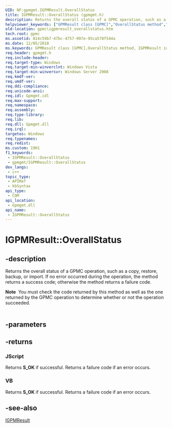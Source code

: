 ```yaml
---
UID: NF:gpmgmt.IGPMResult.OverallStatus
title: IGPMResult::OverallStatus (gpmgmt.h)
description: Returns the overall status of a GPMC operation, such as a copy, restore, backup, or import. If no error occurred during the operation, the method returns a success code; otherwise the method returns a failure code.
helpviewer_keywords: ["GPMResult class [GPMC]","OverallStatus method","IGPMResult interface [GPMC]","OverallStatus method","IGPMResult.OverallStatus","IGPMResult::OverallStatus","OverallStatus","OverallStatus method [GPMC]","OverallStatus method [GPMC]","GPMResult class","OverallStatus method [GPMC]","IGPMResult interface","_win32_igpmresult_overallstatus","gpmc.igpmresult_overallstatus","gpmgmt/IGPMResult::OverallStatus"]
old-location: gpmc\igpmresult_overallstatus.htm
tech.root: gpmc
ms.assetid: 814c59b7-47bc-4757-997e-95ca578f544a
ms.date: 12/05/2018
ms.keywords: GPMResult class [GPMC],OverallStatus method, IGPMResult interface [GPMC],OverallStatus method, IGPMResult.OverallStatus, IGPMResult::OverallStatus, OverallStatus, OverallStatus method [GPMC], OverallStatus method [GPMC],GPMResult class, OverallStatus method [GPMC],IGPMResult interface, _win32_igpmresult_overallstatus, gpmc.igpmresult_overallstatus, gpmgmt/IGPMResult::OverallStatus
req.header: gpmgmt.h
req.include-header: 
req.target-type: Windows
req.target-min-winverclnt: Windows Vista
req.target-min-winversvr: Windows Server 2008
req.kmdf-ver: 
req.umdf-ver: 
req.ddi-compliance: 
req.unicode-ansi: 
req.idl: Gpmgmt.idl
req.max-support: 
req.namespace: 
req.assembly: 
req.type-library: 
req.lib: 
req.dll: Gpmgmt.dll
req.irql: 
targetos: Windows
req.typenames: 
req.redist: 
ms.custom: 19H1
f1_keywords:
 - IGPMResult::OverallStatus
 - gpmgmt/IGPMResult::OverallStatus
dev_langs:
 - c++
topic_type:
 - APIRef
 - kbSyntax
api_type:
 - COM
api_location:
 - Gpmgmt.dll
api_name:
 - IGPMResult::OverallStatus
---
```


# IGPMResult::OverallStatus


## -description

Returns the overall status of a GPMC operation, such as a copy, restore, backup, or import. If no error occurred during the operation, the method returns a success code; otherwise the method returns a failure code.
<div class="alert"><b>Note</b>  You must check the code returned by this method as well as the one returned by the GPMC operation to determine whether or not the operation succeeded.</div><div> </div>

## -parameters

## -returns

<h3>JScript</h3>
Returns <b>S_OK</b> if successful. Returns a failure code if an error occurs.

<h3>VB</h3>
Returns <b>S_OK</b> if successful. Returns a failure code if an error occurs.

## -see-also

<a href="/previous-versions/windows/desktop/api/gpmgmt/nn-gpmgmt-igpmresult">IGPMResult</a>

